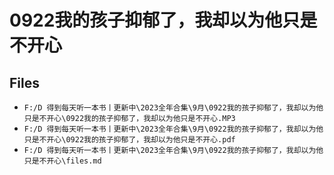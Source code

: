 # 0922我的孩子抑郁了，我却以为他只是不开心

## Files

- `F:/D 得到每天听一本书丨更新中\2023全年合集\9月\0922我的孩子抑郁了，我却以为他只是不开心\0922我的孩子抑郁了，我却以为他只是不开心.MP3`
- `F:/D 得到每天听一本书丨更新中\2023全年合集\9月\0922我的孩子抑郁了，我却以为他只是不开心\0922我的孩子抑郁了，我却以为他只是不开心.pdf`
- `F:/D 得到每天听一本书丨更新中\2023全年合集\9月\0922我的孩子抑郁了，我却以为他只是不开心\files.md`
